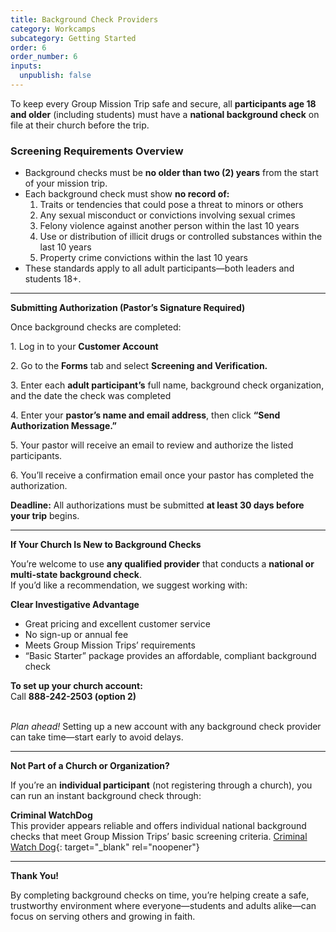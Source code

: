 ```yaml
---
title: Background Check Providers
category: Workcamps
subcategory: Getting Started
order: 6
order_number: 6
inputs:
  unpublish: false
---
```

To keep every Group Mission Trip safe and secure, all **participants age 18 and older** (including students) must have a **national background check** on file at their church before the trip.

### **Screening Requirements Overview**

* Background checks must be **no older than two (2) years** from the start of your mission trip.
* Each background check must show **no record of:**
  1. Traits or tendencies that could pose a threat to minors or others
  2. Any sexual misconduct or convictions involving sexual crimes
  3. Felony violence against another person within the last 10 years
  4. Use or distribution of illicit drugs or controlled substances within the last 10 years
  5. Property crime convictions within the last 10 years
* These standards apply to all adult participants—both leaders and students 18+.

---

**Submitting Authorization (Pastor’s Signature Required)**

Once background checks are completed:

1\. Log in to your **Customer Account**

2\. Go to the **Forms** tab and select **Screening and Verification.**

3\. Enter each **adult participant’s** full name, background check organization, and the date the check was completed

4\. Enter your **pastor’s name and email address**, then click **“Send Authorization Message.”**

5\. Your pastor will receive an email to review and authorize the listed participants.

6\. You’ll receive a confirmation email once your pastor has completed the authorization.

**Deadline:** All authorizations must be submitted **at least 30 days before your trip** begins.

---

**If Your Church Is New to Background Checks**

You’re welcome to use **any qualified provider** that conducts a **national or multi-state background check**.<br>If you’d like a recommendation, we suggest working with:

**Clear Investigative Advantage**

* Great pricing and excellent customer service
* No sign-up or annual fee
* Meets Group Mission Trips’ requirements
* “Basic Starter” package provides an affordable, compliant background check

**To set up your church account:**<br>Call **888-242-2503 (option 2)**<br><br>

*Plan ahead!* Setting up a new account with any background check provider can take time—start early to avoid delays.

---

**Not Part of a Church or Organization?**

If you’re an **individual participant** (not registering through a church), you can run an instant background check through:

**Criminal WatchDog**<br>This provider appears reliable and offers individual national background checks that meet Group Mission Trips’ basic screening criteria. [Criminal Watch Dog](https://www.criminalwatchdog.com/){: target="_blank" rel="noopener"}

---

**Thank You!**

By completing background checks on time, you’re helping create a safe, trustworthy environment where everyone—students and adults alike—can focus on serving others and growing in faith.

&nbsp;